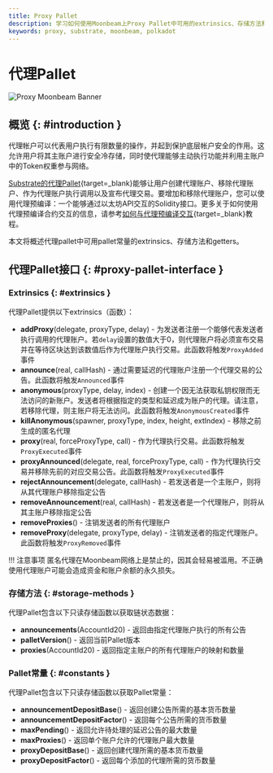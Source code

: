 ```yaml
---
title: Proxy Pallet
description: 学习如何使用Moonbeam上Proxy Pallet中可用的extrinsics、存储方法和常量来代表账户进行调用。
keywords: proxy, substrate, moonbeam, polkadot
---
```


# 代理Pallet

![Proxy Moonbeam Banner](/images/builders/pallets-precompiles/pallets/proxies-banner.png)

## 概览 {: #introduction }

代理帐户可以代表用户执行有限数量的操作，并起到保护底层帐户安全的作用。这允许用户将其主账户进行安全冷存储，同时使代理能够主动执行功能并利用主账户中的Token权重参与网络。

[Substrate的代理Pallet](https://wiki.polkadot.network/docs/learn-proxies){target=_blank}能够让用户创建代理账户、移除代理账户、作为代理账户执行调用以及宣布代理交易。要增加和移除代理账户，您可以使用代理预编译：一个能够通过以太坊API交互的Solidity接口。更多关于如何使用代理预编译合约交互的信息，请参考[如何与代理预编译交互](/builders/pallets-precompiles/precompiles/proxy){target=_blank}教程。

本文将概述代理pallet中可用pallet常量的extrinsics、存储方法和getters。

## 代理Pallet接口 {: #proxy-pallet-interface }

### Extrinsics {: #extrinsics }

代理Pallet提供以下extrinsics（函数）：

- **addProxy**(delegate, proxyType, delay) - 为发送者注册一个能够代表发送者执行调用的代理账户。若`delay`设置的数值大于0，则代理账户将必须宣布交易并在等待区块达到该数值后作为代理账户执行交易。此函数将触发`ProxyAdded`事件
- **announce**(real, callHash) - 通过需要延迟的代理账户注册一个代理交易的公告。此函数将触发`Announced`事件
- **anonymous**(proxyType, delay, index) - 创建一个因无法获取私钥权限而无法访问的新账户。发送者将根据指定的类型和延迟成为账户的代理。请注意，若移除代理，则主账户将无法访问。此函数将触发`AnonymousCreated`事件
- **killAnonymous**(spawner, proxyType, index, height, extIndex) - 移除之前生成的匿名代理
- **proxy**(real, forceProxyType, call) - 作为代理执行交易。此函数将触发`ProxyExecuted`事件
- **proxyAnnounced**(delegate, real, forceProxyType, call) - 作为代理执行交易并移除先前的对应交易公告。此函数将触发`ProxyExecuted`事件
- **rejectAnnouncement**(delegate, callHash) - 若发送者是一个主账户，则将从其代理账户移除指定公告
- **removeAnnouncement**(real, callHash) - 若发送者是一个代理账户，则将从其主账户移除指定公告
- **removeProxies**() - 注销发送者的所有代理账户
- **removeProxy**(delegate, proxyType, delay) - 注销发送者的指定代理账户。此函数将触发`ProxyRemoved`事件

!!! 注意事项
    匿名代理在Moonbeam网络上是禁止的，因其会轻易被滥用。不正确使用代理账户可能会造成资金和账户余额的永久损失。

### 存储方法 {: #storage-methods }

代理Pallet包含以下只读存储函数以获取链状态数据：

- **announcements**(AccountId20) - 返回由指定代理账户执行的所有公告
- **palletVersion**() - 返回当前Pallet版本
- **proxies**(AccountId20) - 返回指定主账户的所有代理账户的映射和数量

### Pallet常量 {: #constants }

代理Pallet包含以下只读存储函数以获取Pallet常量：

- **announcementDepositBase**() - 返回创建公告所需的基本货币数量
- **announcementDepositFactor**() - 返回每个公告所需的货币数量
- **maxPending**() - 返回允许待处理的延迟公告的最大数量
- **maxProxies**() - 返回单个账户允许的代理账户最大数量
- **proxyDepositBase**() - 返回创建代理所需的基本货币数量
- **proxyDepositFactor**() - 返回每个添加的代理所需的货币数量